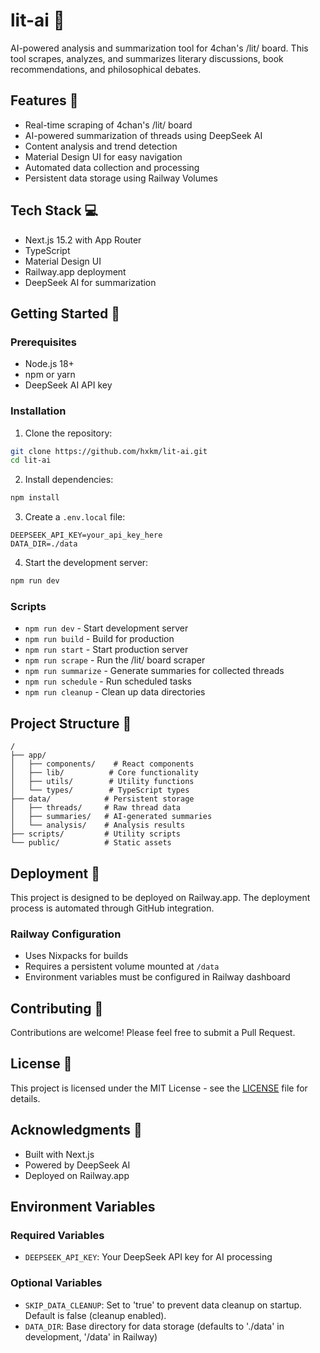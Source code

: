 # lit-ai 🔮

AI-powered analysis and summarization tool for 4chan's /lit/ board. This tool scrapes, analyzes, and summarizes literary discussions, book recommendations, and philosophical debates.

## Features 🌟

- Real-time scraping of 4chan's /lit/ board
- AI-powered summarization of threads using DeepSeek AI
- Content analysis and trend detection
- Material Design UI for easy navigation
- Automated data collection and processing
- Persistent data storage using Railway Volumes

## Tech Stack 💻

- Next.js 15.2 with App Router
- TypeScript
- Material Design UI
- Railway.app deployment
- DeepSeek AI for summarization

## Getting Started 🚀

### Prerequisites

- Node.js 18+
- npm or yarn
- DeepSeek AI API key

### Installation

1. Clone the repository:
```bash
git clone https://github.com/hxkm/lit-ai.git
cd lit-ai
```

2. Install dependencies:
```bash
npm install
```

3. Create a `.env.local` file:
```env
DEEPSEEK_API_KEY=your_api_key_here
DATA_DIR=./data
```

4. Start the development server:
```bash
npm run dev
```

### Scripts

- `npm run dev` - Start development server
- `npm run build` - Build for production
- `npm run start` - Start production server
- `npm run scrape` - Run the /lit/ board scraper
- `npm run summarize` - Generate summaries for collected threads
- `npm run schedule` - Run scheduled tasks
- `npm run cleanup` - Clean up data directories

## Project Structure 📁

```
/
├── app/
│   ├── components/    # React components
│   ├── lib/          # Core functionality
│   ├── utils/        # Utility functions
│   └── types/        # TypeScript types
├── data/            # Persistent storage
│   ├── threads/     # Raw thread data
│   ├── summaries/   # AI-generated summaries
│   └── analysis/    # Analysis results
├── scripts/         # Utility scripts
└── public/          # Static assets
```

## Deployment 🚀

This project is designed to be deployed on Railway.app. The deployment process is automated through GitHub integration.

### Railway Configuration

- Uses Nixpacks for builds
- Requires a persistent volume mounted at `/data`
- Environment variables must be configured in Railway dashboard

## Contributing 🤝

Contributions are welcome! Please feel free to submit a Pull Request.

## License 📄

This project is licensed under the MIT License - see the [LICENSE](LICENSE) file for details.

## Acknowledgments 🙏

- Built with Next.js
- Powered by DeepSeek AI
- Deployed on Railway.app

## Environment Variables

### Required Variables
- `DEEPSEEK_API_KEY`: Your DeepSeek API key for AI processing

### Optional Variables
- `SKIP_DATA_CLEANUP`: Set to 'true' to prevent data cleanup on startup. Default is false (cleanup enabled).
- `DATA_DIR`: Base directory for data storage (defaults to './data' in development, '/data' in Railway)
